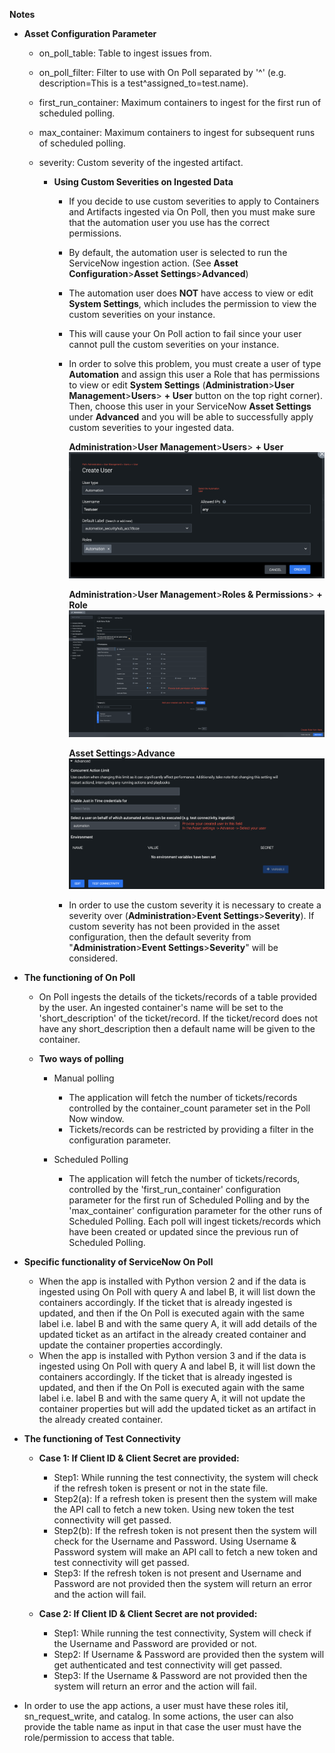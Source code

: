 [comment]: # " File: readme.md"
[comment]: # "  Copyright (c) 2016-2021 Splunk Inc."
[comment]: # ""
[comment]: # "Licensed under the Apache License, Version 2.0 (the 'License');"
[comment]: # "you may not use this file except in compliance with the License."
[comment]: # "You may obtain a copy of the License at"
[comment]: # ""
[comment]: # "    http://www.apache.org/licenses/LICENSE-2.0"
[comment]: # ""
[comment]: # "Unless required by applicable law or agreed to in writing, software distributed under"
[comment]: # "the License is distributed on an 'AS IS' BASIS, WITHOUT WARRANTIES OR CONDITIONS OF ANY KIND,"
[comment]: # "either express or implied. See the License for the specific language governing permissions"
[comment]: # "and limitations under the License."
[comment]: # ""
**Notes**

-   **Asset Configuration Parameter**

      

    -   on_poll_table: Table to ingest issues from.
    -   on_poll_filter: Filter to use with On Poll separated by '^' (e.g. description=This is a
        test^assigned_to=test.name).
    -   first_run_container: Maximum containers to ingest for the first run of scheduled polling.
    -   max_container: Maximum containers to ingest for subsequent runs of scheduled polling.
    -   severity: Custom severity of the ingested artifact.
    
        -   **Using Custom Severities on Ingested Data**

            - If you decide to use custom severities to apply to Containers and Artifacts ingested via On Poll, then you must make sure that the automation user you use has the correct permissions.
            -  By default, the automation user is selected to run the ServiceNow ingestion action. (See **Asset Configuration**>**Asset Settings**>**Advanced**)
            - The automation user does **NOT** have access to view or edit **System Settings**, which includes the permission to view the custom severities on your instance.
            - This will cause your On Poll action to fail since your user cannot pull the custom severities on your instance.
            - In order to solve this problem, you must create a user of type **Automation** and assign this user a Role that has permissions to view or edit **System Settings**
					(**Administration**>**User Management**>**Users**> **+ User** button on the top right corner). Then, choose this user in your ServiceNow **Asset Settings**
					under **Advanced** and you will be able to successfully apply custom severities to your ingested data.

                **Administration**>**User Management**>**Users**> **+ User**
                [![](img/servicenow_create_user.png)](img/servicenow_create_user.png)

                **Administration**>**User Management**>**Roles & Permissions**> **+ Role**
                [![](img/servicenow_create_role.png)](img/servicenow_create_role.png)

                **Asset Settings**>**Advance**
                [![](img/servicenow_asset_settings.png)](img/servicenow_asset_settings.png)

            - In order to use the custom severity it is necessary to create a severity over (**Administration**>**Event Settings**>**Severity**). If custom severity has not been provided in the asset configuration, then the default severity from "**Administration**>**Event Settings**>**Severity**" will be considered.

      

-   **The functioning of On Poll**

      

    -   On Poll ingests the details of the tickets/records of a table provided by the user. An
        ingested container's name will be set to the 'short_description' of the ticket/record. If
        the ticket/record does not have any short_description then a default name will be given to
        the container.

          
          

    -   **Two ways of polling**

          

        -   Manual polling

              

            -   The application will fetch the number of tickets/records controlled by the
                container_count parameter set in the Poll Now window.
            -   Tickets/records can be restricted by providing a filter in the configuration
                parameter.

              

        -   Scheduled Polling

              

            -   The application will fetch the number of tickets/records, controlled by the
                'first_run_container' configuration parameter for the first run of Scheduled Polling
                and by the 'max_container' configuration parameter for the other runs of Scheduled
                Polling. Each poll will ingest tickets/records which have been created or updated
                since the previous run of Scheduled Polling.

      

-   **Specific functionality of ServiceNow On Poll**

      

    -   When the app is installed with Python version 2 and if the data is ingested using On Poll
        with query A and label B, it will list down the containers accordingly. If the ticket that
        is already ingested is updated, and then if the On Poll is executed again with the same
        label i.e. label B and with the same query A, it will add details of the updated ticket as
        an artifact in the already created container and update the container properties
        accordingly.
    -   When the app is installed with Python version 3 and if the data is ingested using On Poll
        with query A and label B, it will list down the containers accordingly. If the ticket that
        is already ingested is updated, and then if the On Poll is executed again with the same
        label i.e. label B and with the same query A, it will not update the container properties
        but will add the updated ticket as an artifact in the already created container.

-   **The functioning of Test Connectivity**


    - **Case 1: If Client ID & Client Secret are provided:**
        - Step1: While running the test connectivity, the system will check if the refresh token is present or not in the state file.
        - Step2(a): If a refresh token is present then the system will make the API call to fetch a new token. Using new token the test connectivity will get passed.
        - Step2(b): If the refresh token is not present then the system will check for the Username and Password. Using Username & Password system will make an API call to fetch a new token and test connectivity will get passed.
        - Step3: If the refresh token is not present and Username and Password are not provided then the system will return an error and the action will fail.
    
    - **Case 2: If Client ID & Client Secret are not provided:**
        - Step1: While running the test connectivity, System will check if the Username and Password are provided or not.
        - Step2: If Username & Password are provided then the system will get authenticated and test connectivity will get passed.
        - Step3: If the Username & Password are not provided then the system will return an error and the action will fail.

- In order to use the app actions, a user must have these roles itil, sn_request_write, and catalog. In some actions, the user can also provide the table name as input in that case the user must have the role/permission to access that table.


  
